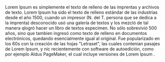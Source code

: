Lorem Ipsum es simplemente el texto de relleno de las imprentas y archivos de texto. Lorem Ipsum ha 
sido el texto de relleno estándar de las industrias desde el año 1500, cuando un impresor (N. del T.
persona que se dedica a la imprenta) desconocido usó una galería de textos y los mezcló de tal manera qlogró
hacer un libro de textos especimen. No sólo sobrevivió 500 años, sino que tambien ingresó como 
texto de relleno en documentos electrónicos, quedando esencialmente igual al original. Fue popularizado
en los 60s con la creación de las hojas "Letraset", las cuales contenian pasajes de Lorem Ipsum, 
y nic
recientemente con software de autoedición, como por ejemplo Aldus PageMaker, el cual incluye 
versiones
de Lorem Ipsum
.